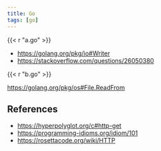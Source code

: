 ```yaml
---
title: Go
tags: [go]
---
```


{{< r "a.go" >}}

- <https://golang.org/pkg/io#Writer>
- <https://stackoverflow.com/questions/26050380>

{{< r "b.go" >}}

<https://golang.org/pkg/os#File.ReadFrom>

## References

- <https://hyperpolyglot.org/c#http-get>
- <https://programming-idioms.org/idiom/101>
- <https://rosettacode.org/wiki/HTTP>
